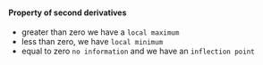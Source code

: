 
#### Property of second derivatives
- greater than zero we have a `local maximum`
- less than zero, we have `local minimum`
- equal to zero `no information` and we have an `inflection point`
